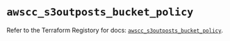 # `awscc_s3outposts_bucket_policy`

Refer to the Terraform Registory for docs: [`awscc_s3outposts_bucket_policy`](https://registry.terraform.io/providers/hashicorp/awscc/0.70.0/docs/resources/s3outposts_bucket_policy).
